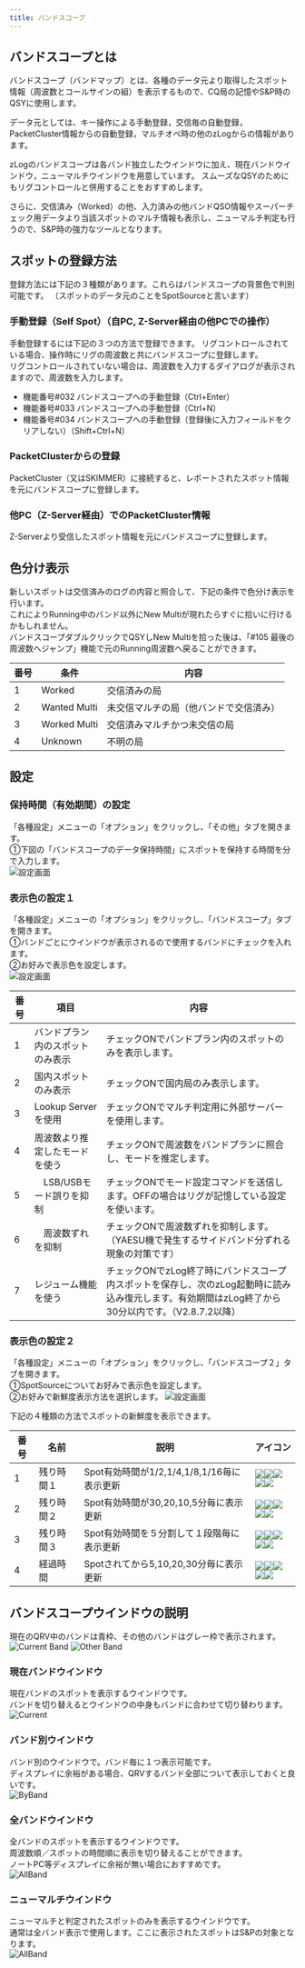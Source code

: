 ```yaml
---
title: バンドスコープ
---
```


## バンドスコープとは

バンドスコープ（バンドマップ）とは、各種のデータ元より取得したスポット情報（周波数とコールサインの組）を表示するもので、CQ局の記憶やS&P時のQSYに使用します。

データ元としては、キー操作による手動登録，交信毎の自動登録，PacketCluster情報からの自動登録，マルチオペ時の他のzLogからの情報があります。

zLogのバンドスコープは各バンド独立したウインドウに加え、現在バンドウインドウ，ニューマルチウインドウを用意しています。
スムーズなQSYのためにもリグコントロールと併用することをおすすめします。

さらに、交信済み（Worked）の他、入力済みの他バンドQSO情報やスーパーチェック用データより当該スポットのマルチ情報も表示し、ニューマルチ判定も行うので、S&P時の強力なツールとなります。

## スポットの登録方法

登録方法には下記の３種類があります。これらはバンドスコープの背景色で判別可能です。
（スポットのデータ元のことをSpotSourceと言います）

### 手動登録（Self Spot）（自PC, Z-Server経由の他PCでの操作）

手動登録するには下記の３つの方法で登録できます。
リグコントロールされている場合、操作時にリグの周波数と共にバンドスコープに登録します。  
リグコントロールされていない場合は、周波数を入力するダイアログが表示されますので、周波数を入力します。

* 機能番号#032 バンドスコープへの手動登録（Ctrl+Enter）
* 機能番号#033 バンドスコープへの手動登録（Ctrl+N）
* 機能番号#034 バンドスコープへの手動登録（登録後に入力フィールドをクリアしない）（Shift+Ctrl+N）

### PacketClusterからの登録

PacketCluster（又はSKIMMER）に接続すると、レポートされたスポット情報を元にバンドスコープに登録します。

### 他PC（Z-Server経由）でのPacketCluster情報

Z-Serverより受信したスポット情報を元にバンドスコープに登録します。    



## 色分け表示

新しいスポットは交信済みのログの内容と照合して、下記の条件で色分け表示を行います。  
これによりRunning中のバンド以外にNew Multiが現れたらすぐに拾いに行けるかもしれません。  
バンドスコープダブルクリックでQSYしNew Multiを拾った後は、「#105 最後の周波数へジャンプ」機能で元のRunning周波数へ戻ることができます。  

|番号|条件|内容|
| --- | --- | --- |
|1|Worked|交信済みの局|
|2|Wanted Multi|未交信マルチの局（他バンドで交信済み）|
|3|Worked Multi|交信済みマルチかつ未交信の局|
|4|Unknown|不明の局|


## 設定

### 保持時間（有効期間）の設定
「各種設定」メニューの「オプション」をクリックし、「その他」タブを開きます。  
①下図の「バンドスコープのデータ保持時間」にスポットを保持する時間を分で入力します。  
![設定画面](https://github.com/nextzlog/use.zlog.org/blob/master/images/bandscope_option3.png?raw=true)  

### 表示色の設定１
「各種設定」メニューの「オプション」をクリックし、「バンドスコープ」タブを開きます。  
①バンドごとにウインドウが表示されるので使用するバンドにチェックを入れます。  
②お好みで表示色を設定します。  
![設定画面](https://github.com/nextzlog/use.zlog.org/blob/master/images/bandscope_option1.png?raw=true)  

|番号|項目|内容|
| --- | --- | --- |
|1|バンドプラン内のスポットのみ表示|チェックONでバンドプラン内のスポットのみを表示します。|
|2|国内スポットのみ表示|チェックONで国内局のみ表示します。|
|3|Lookup Serverを使用|チェックONでマルチ判定用に外部サーバーを使用します。|
|4|周波数より推定したモードを使う|チェックONで周波数をバンドプランに照合し、モードを推定します。|
|5|　LSB/USBモード誤りを抑制|チェックONでモード設定コマンドを送信します。OFFの場合はリグが記憶している設定を使います。|
|6|　周波数ずれを抑制|チェックONで周波数ずれを抑制します。（YAESU機で発生するサイドバンド分ずれる現象の対策です）|
|7|レジューム機能を使う|チェックONでzLog終了時にバンドスコープ内スポットを保存し、次のzLog起動時に読み込み復元します。有効期間はzLog終了から30分以内です。（V2.8.7.2以降）|

### 表示色の設定２
「各種設定」メニューの「オプション」をクリックし、「バンドスコープ２」タブを開きます。  
①SpotSourceについてお好みで表示色を設定します。  
②お好みで新鮮度表示方法を選択します。
![設定画面](https://github.com/nextzlog/use.zlog.org/blob/master/images/bandscope_option2.png?raw=true)


下記の４種類の方法でスポットの新鮮度を表示できます。  

| 番号 | 名前 | 説明 | アイコン |
| --- | --- | --- | --- |
|1|残り時間１|Spot有効時間が1/2,1/4,1/8,1/16毎に表示更新|![](https://raw.githubusercontent.com/jr8ppg/zLog/images/bs_t4.png)![](https://raw.githubusercontent.com/jr8ppg/zLog/images/bs_t3.png)![](https://raw.githubusercontent.com/jr8ppg/zLog/images/bs_t2.png)![](https://raw.githubusercontent.com/jr8ppg/zLog/images/bs_t1.png)![](https://raw.githubusercontent.com/jr8ppg/zLog/images/bs_t0.png)|
|2|残り時間２|Spot有効時間が30,20,10,5分毎に表示更新|![](https://raw.githubusercontent.com/jr8ppg/zLog/images/bs_n4.png)![](https://raw.githubusercontent.com/jr8ppg/zLog/images/bs_n3.png)![](https://raw.githubusercontent.com/jr8ppg/zLog/images/bs_n2.png)![](https://raw.githubusercontent.com/jr8ppg/zLog/images/bs_n1.png)![](https://raw.githubusercontent.com/jr8ppg/zLog/images/bs_n0.png)|
|3|残り時間３|Spot有効時間を５分割して１段階毎に表示更新|![](https://raw.githubusercontent.com/jr8ppg/zLog/images/bs_t4.png)![](https://raw.githubusercontent.com/jr8ppg/zLog/images/bs_t3.png)![](https://raw.githubusercontent.com/jr8ppg/zLog/images/bs_t2.png)![](https://raw.githubusercontent.com/jr8ppg/zLog/images/bs_t1.png)![](https://raw.githubusercontent.com/jr8ppg/zLog/images/bs_t0.png)|
|4|経過時間|Spotされてから5,10,20,30分毎に表示更新|![](https://raw.githubusercontent.com/jr8ppg/zLog/images/bs_e0.png)![](https://raw.githubusercontent.com/jr8ppg/zLog/images/bs_e1.png)![](https://raw.githubusercontent.com/jr8ppg/zLog/images/bs_e2.png)![](https://raw.githubusercontent.com/jr8ppg/zLog/images/bs_e3.png)![](https://raw.githubusercontent.com/jr8ppg/zLog/images/bs_e4.png)|

## バンドスコープウインドウの説明

現在のQRV中のバンドは青枠、その他のバンドはグレー枠で表示されます。  
![Current Band](https://raw.githubusercontent.com/jr8ppg/zLog/images/bandscope1_1.png)
![Other Band](https://raw.githubusercontent.com/jr8ppg/zLog/images/bandscope1_2.png)

### 現在バンドウインドウ

現在バンドのスポットを表示するウインドウです。  
バンドを切り替えるとウインドウの中身もバンドに合わせて切り替わります。  
![Current](https://github.com/nextzlog/use.zlog.org/blob/master/images/bandscope_current.png?raw=true)

### バンド別ウインドウ

バンド別のウインドウで。バンド毎に１つ表示可能です。  
ディスプレイに余裕がある場合、QRVするバンド全部について表示しておくと良いです。  
![ByBand](https://github.com/nextzlog/use.zlog.org/blob/master/images/bandscope_band.png?raw=true)

### 全バンドウインドウ

全バンドのスポットを表示するウインドウです。  
周波数順／スポットの時間順に表示を切り替えることができます。  
ノートPC等ディスプレイに余裕が無い場合におすすめです。  
![AllBand](https://github.com/nextzlog/use.zlog.org/blob/master/images/bandscope_all.png?raw=true)

### ニューマルチウインドウ

ニューマルチと判定されたスポットのみを表示するウインドウです。  
通常は全バンド表示で使用します。ここに表示されたスポットはS&Pの対象となります。  
![AllBand](https://github.com/nextzlog/use.zlog.org/blob/master/images/bandscope_newmulti.png?raw=true)

